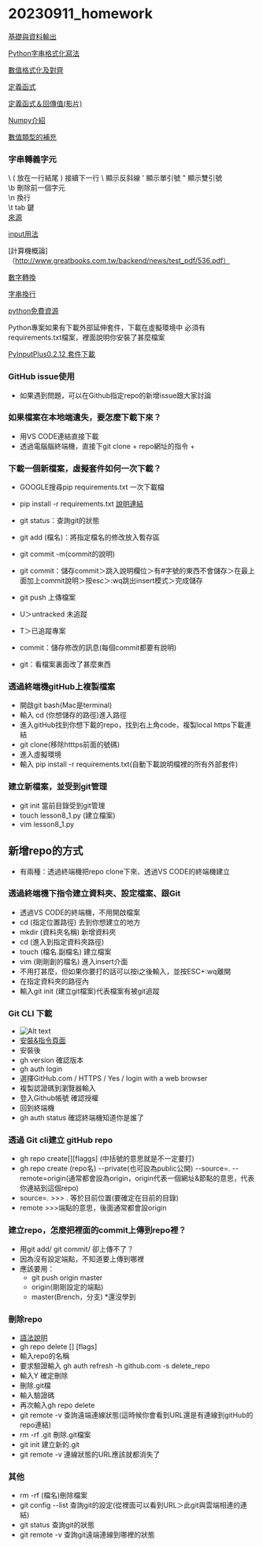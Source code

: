 # 20230911_homework
[基礎與資料輸出](https://github.com/roberthsu2003/python/tree/master/python%E5%9F%BA%E7%A4%8E%E8%88%87%E8%B3%87%E6%96%99%E8%BC%B8%E5%87%BA)

[Python字串格式化寫法](https://medium.com/seaniap/python的字串格式語法-format-與f-string-90d0bc219628)

[數值格式化及對齊](https://docs.python.org/zh-tw/3/tutorial/inputoutput.html)

[定義函式](https://openhome.cc/zh-tw/python/function/def/)

[定義函式＆回傳值(影片)](https://www.youtube.com/watch?v=4dZBM3vyxfk)

[Numpy介紹](https://chwang12341.medium.com/numpy的各種用法-讀書筆記-python-data-science-handbook-python數據科學-numpy是什麼-理解python中的數據類型與運作原理-efc2f495f9c5)

[數值類型的補充](https://mdnice.com/writing/2479cc8e0f564feabeb2f1cdbbcc7706)

### 字串轉義字元
\ ( 放在一行結尾 )	接續下一行
\\	顯示反斜線
\'	顯示單引號
\"	顯示雙引號       
\b	刪除前一個字元   
\n	換行            
\t	tab 鍵    
[來源](https://steam.oxxostudio.tw/category/python/basic/string.html)

[input用法](https://steam.oxxostudio.tw/category/python/basic/builtin-input-ouput.html)

[計算機概論]（http://www.greatbooks.com.tw/backend/news/test_pdf/536.pdf）

[數字轉換](https://chunyeung.medium.com/給自學者的python教學-6-數字轉換-52eb59d8ffe9)

[字串換行](https://medium.com/data-science-is-not-hard/python學習筆記-hello-world-字串介紹-讓文字不換行-529f3b9b11b2)

[python免費資源](https://pypi.org/)

Python專案如果有下載外部延伸套件，下載在虛擬環境中
必須有requirements.txt檔案，裡面說明你安裝了甚麼檔案

[PyInputPlus0.2.12 套件下載](https://pypi.org/project/PyInputPlus/)

### GitHub issue使用
- 如果遇到問題，可以在Github指定repo的新增issue跟大家討論

### 如果檔案在本地端遺失，要怎麼下載下來？
- 用VS CODE連結直接下載
- 透過電腦腦終端機，直接下git clone + repo網址的指令 +

### 下載一個新檔案，虛擬套件如何一次下載？
- GOOGLE搜尋pip requirements.txt 一次下載檔
- pip install -r requirements.txt
[說明連結](https://blog.longwin.com.tw/2019/03/python-pip-requirements-txt-management-package-2019/)

- git status：查詢git的狀態
- git add (檔名)：將指定檔名的修改放入暫存區
- git commit -m(commit的說明)
- git commit：儲存commit＞跳入說明欄位＞有#字號的東西不會儲存＞在最上面加上commit說明＞按esc＞:wq跳出insert模式＞完成儲存
- git push 上傳檔案

- U＞untracked 未追蹤
- T＞已追蹤專案

- commit：儲存修改的訊息(每個commit都要有說明)
- git：看檔案裏面改了甚麼東西

### 透過終端機gitHub上複製檔案
- 開啟git bash(Mac是terminal)
- 輸入 cd (你想儲存的路徑)進入路徑
- 進入gitHub找到你想下載的repo，找到右上角code，複製local https下載連結
- git clone(移除htttps前面的號碼)
- 進入虛擬環境
- 輸入 pip install -r requirements.txt(自動下載說明檔裡的所有外部套件)

### 建立新檔案，並受到git管理
- git init 當前目錄受到git管理
- touch lesson8_1.py (建立檔案)
- vim lesson8_1.py 

## 新增repo的方式
- 有兩種：透過終端機把repo clone下來、透過VS CODE的終端機建立

### 透過終端機下指令建立資料夾、設定檔案、跟Git
- 透過VS CODE的終端機，不用開啟檔案
- cd (指定位置路徑) 去到你想建立的地方
- mkdir (資料夾名稱) 新增資料夾
- cd (進入到指定資料夾路徑)
- touch (檔名.副檔名) 建立檔案
- vim (剛剛創的檔名) 進入insert介面
- 不用打甚麼，但如果你要打的話可以按i之後輸入，並按ESC+:wq離開
- 在指定資料夾的路徑內
- 輸入git init (建立git檔案)代表檔案有被git追蹤

### Git CLI 下載
- ![Alt text](image-1.png)
- [安裝&指令頁面](https://cli.github.com/manual/)
- 安裝後
- gh version 確認版本
- gh auth login 
- 選擇GitHub.com / HTTPS / Yes / login with a web browser
- 複製認證碼到瀏覽器輸入
- 登入Github帳號 確認授權
- 回到終端機
- gh auth status 確認終端機知道你是誰了

### 透過 Git cli建立 gitHub repo
- gh repo create[<name>][flaggs] (中括號的意思就是不一定要打)
- gh repo create (repo名) --private(也可設為public公開) --source=. --remote=origin(通常都會設為origin，origin代表一個網址&節點的意思，代表你連結到這個repo)
 - source=. >>> . 等於目前位置(要確定在目前的目錄)
 - remote >>>端點的意思，後面通常都會設origin

### 建立repo，怎麼把裡面的commit上傳到repo裡？
- 用git add/ git commit/ 卻上傳不了？
- 因為沒有設定端點，不知道要上傳到哪裡
- 應該要用：
    - git push origin master
    - origin(剛剛設定的端點)
    - master(Brench，分支) *還沒學到

### 刪除repo
- [語法說明](https://cli.github.com/manual/gh_repo_delete)
- gh repo delete [<repository>] [flags]
- 輸入repo的名稱
- 要求驗證輸入 gh auth refresh -h github.com -s delete_repo
- 輸入Y 確定刪除
- 刪除.git檔
- 輸入驗證碼
- 再次輸入gh repo delete
- git remote -v 查詢遠端連線狀態(這時候你會看到URL還是有連線到gitHub的repo連結)
- rm -rf .git 刪除.git檔案
- git init 建立新的.git
- git remote -v 連線狀態的URL應該就都消失了

### 其他
- rm -rf (檔名)刪除檔案
- git config --list 查詢git的設定(從裡面可以看到URL＞此git與雲端相連的連結)
- git status 查詢git的狀態
- git remote -v 查詢git遠端連線到哪裡的狀態
